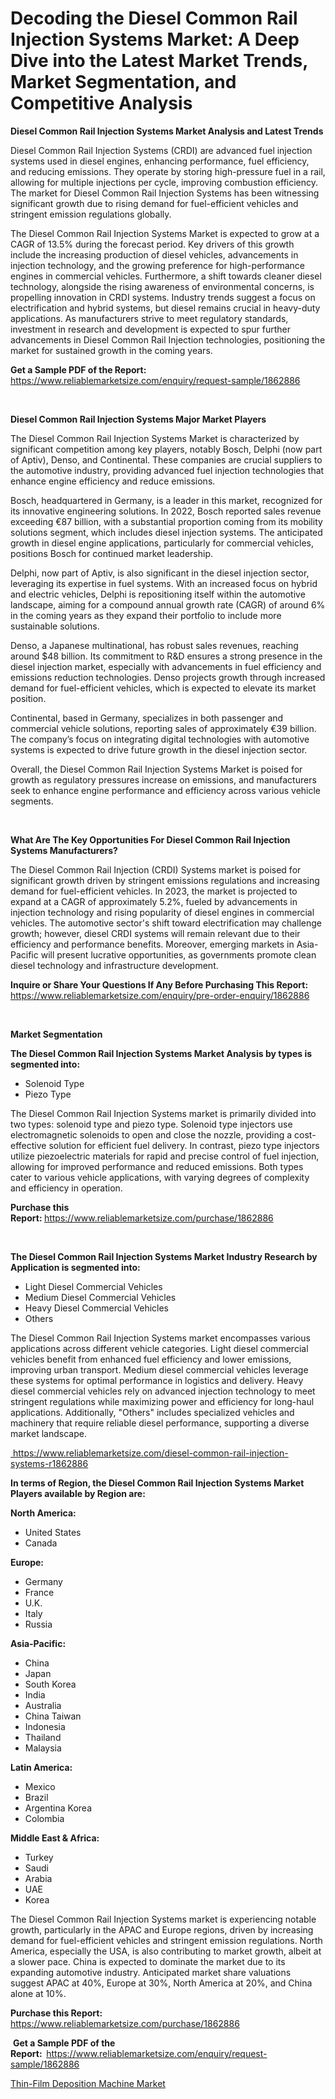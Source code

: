 <p><h1>Decoding the Diesel Common Rail Injection Systems Market: A Deep Dive into the Latest Market Trends, Market Segmentation, and Competitive Analysis</h1></p><p><strong>Diesel Common Rail Injection Systems Market Analysis and Latest Trends</strong></p>
<p><p>Diesel Common Rail Injection Systems (CRDI) are advanced fuel injection systems used in diesel engines, enhancing performance, fuel efficiency, and reducing emissions. They operate by storing high-pressure fuel in a rail, allowing for multiple injections per cycle, improving combustion efficiency. The market for Diesel Common Rail Injection Systems has been witnessing significant growth due to rising demand for fuel-efficient vehicles and stringent emission regulations globally.</p><p>The Diesel Common Rail Injection Systems Market is expected to grow at a CAGR of 13.5% during the forecast period. Key drivers of this growth include the increasing production of diesel vehicles, advancements in injection technology, and the growing preference for high-performance engines in commercial vehicles. Furthermore, a shift towards cleaner diesel technology, alongside the rising awareness of environmental concerns, is propelling innovation in CRDI systems. Industry trends suggest a focus on electrification and hybrid systems, but diesel remains crucial in heavy-duty applications. As manufacturers strive to meet regulatory standards, investment in research and development is expected to spur further advancements in Diesel Common Rail Injection technologies, positioning the market for sustained growth in the coming years.</p></p>
<p><strong>Get a Sample PDF of the Report:&nbsp;</strong> <a href="https://www.reliablemarketsize.com/enquiry/request-sample/1862886?utm_campaign=2628&utm_medium=2&utm_source=Github&utm_content=ia&utm_term=12042025&utm_id=diesel-common-rail-injection-systems">https://www.reliablemarketsize.com/enquiry/request-sample/1862886</a></p>
<p>&nbsp;</p>
<p><strong>Diesel Common Rail Injection Systems Major Market Players</strong></p>
<p><p>The Diesel Common Rail Injection Systems Market is characterized by significant competition among key players, notably Bosch, Delphi (now part of Aptiv), Denso, and Continental. These companies are crucial suppliers to the automotive industry, providing advanced fuel injection technologies that enhance engine efficiency and reduce emissions.</p><p>Bosch, headquartered in Germany, is a leader in this market, recognized for its innovative engineering solutions. In 2022, Bosch reported sales revenue exceeding €87 billion, with a substantial proportion coming from its mobility solutions segment, which includes diesel injection systems. The anticipated growth in diesel engine applications, particularly for commercial vehicles, positions Bosch for continued market leadership.</p><p>Delphi, now part of Aptiv, is also significant in the diesel injection sector, leveraging its expertise in fuel systems. With an increased focus on hybrid and electric vehicles, Delphi is repositioning itself within the automotive landscape, aiming for a compound annual growth rate (CAGR) of around 6% in the coming years as they expand their portfolio to include more sustainable solutions.</p><p>Denso, a Japanese multinational, has robust sales revenues, reaching around $48 billion. Its commitment to R&D ensures a strong presence in the diesel injection market, especially with advancements in fuel efficiency and emissions reduction technologies. Denso projects growth through increased demand for fuel-efficient vehicles, which is expected to elevate its market position.</p><p>Continental, based in Germany, specializes in both passenger and commercial vehicle solutions, reporting sales of approximately €39 billion. The company’s focus on integrating digital technologies with automotive systems is expected to drive future growth in the diesel injection sector.</p><p>Overall, the Diesel Common Rail Injection Systems Market is poised for growth as regulatory pressures increase on emissions, and manufacturers seek to enhance engine performance and efficiency across various vehicle segments.</p></p>
<p>&nbsp;</p>
<p><strong>What Are The Key Opportunities For Diesel Common Rail Injection Systems Manufacturers?</strong></p>
<p><p>The Diesel Common Rail Injection (CRDI) Systems market is poised for significant growth driven by stringent emissions regulations and increasing demand for fuel-efficient vehicles. In 2023, the market is projected to expand at a CAGR of approximately 5.2%, fueled by advancements in injection technology and rising popularity of diesel engines in commercial vehicles. The automotive sector's shift toward electrification may challenge growth; however, diesel CRDI systems will remain relevant due to their efficiency and performance benefits. Moreover, emerging markets in Asia-Pacific will present lucrative opportunities, as governments promote clean diesel technology and infrastructure development.</p></p>
<p><strong>Inquire or Share Your Questions If Any Before Purchasing This Report:</strong> <a href="https://www.reliablemarketsize.com/enquiry/pre-order-enquiry/1862886?utm_campaign=2628&utm_medium=2&utm_source=Github&utm_content=ia&utm_term=12042025&utm_id=diesel-common-rail-injection-systems">https://www.reliablemarketsize.com/enquiry/pre-order-enquiry/1862886</a></p>
<p>&nbsp;</p>
<p><strong>Market Segmentation</strong></p>
<p><strong>The Diesel Common Rail Injection Systems Market Analysis by types is segmented into:</strong></p>
<p><ul><li>Solenoid Type</li><li>Piezo Type</li></ul></p>
<p><p>The Diesel Common Rail Injection Systems market is primarily divided into two types: solenoid type and piezo type. Solenoid type injectors use electromagnetic solenoids to open and close the nozzle, providing a cost-effective solution for efficient fuel delivery. In contrast, piezo type injectors utilize piezoelectric materials for rapid and precise control of fuel injection, allowing for improved performance and reduced emissions. Both types cater to various vehicle applications, with varying degrees of complexity and efficiency in operation.</p></p>
<p><strong>Purchase this Report:&nbsp;</strong><a href="https://www.reliablemarketsize.com/purchase/1862886?utm_campaign=2628&utm_medium=2&utm_source=Github&utm_content=ia&utm_term=12042025&utm_id=diesel-common-rail-injection-systems">https://www.reliablemarketsize.com/purchase/1862886</a></p>
<p>&nbsp;</p>
<p><strong>The Diesel Common Rail Injection Systems Market Industry Research by Application is segmented into:</strong></p>
<p><ul><li>Light Diesel Commercial Vehicles</li><li>Medium Diesel Commercial Vehicles</li><li>Heavy Diesel Commercial Vehicles</li><li>Others</li></ul></p>
<p><p>The Diesel Common Rail Injection Systems market encompasses various applications across different vehicle categories. Light diesel commercial vehicles benefit from enhanced fuel efficiency and lower emissions, improving urban transport. Medium diesel commercial vehicles leverage these systems for optimal performance in logistics and delivery. Heavy diesel commercial vehicles rely on advanced injection technology to meet stringent regulations while maximizing power and efficiency for long-haul applications. Additionally, "Others" includes specialized vehicles and machinery that require reliable diesel performance, supporting a diverse market landscape.</p></p>
<p><a href="https://www.reliablemarketsize.com/diesel-common-rail-injection-systems-r1862886?utm_campaign=2628&utm_medium=2&utm_source=Github&utm_content=ia&utm_term=12042025&utm_id=diesel-common-rail-injection-systems">&nbsp;https://www.reliablemarketsize.com/diesel-common-rail-injection-systems-r1862886</a></p>
<p><strong>In terms of Region, the Diesel Common Rail Injection Systems Market Players available by Region are:</strong></p>
<p>
    <p> <strong> North America: </strong>
        <ul>
            <li>United States</li>
            <li>Canada</li>
        </ul>
        </p> 
    <p> <strong> Europe: </strong>
        <ul>
            <li>Germany</li>
            <li>France</li>
            <li>U.K.</li>
            <li>Italy</li>
            <li>Russia</li>
        </ul>
        </p> 
    <p> <strong> Asia-Pacific: </strong>
        <ul>
            <li>China</li>
            <li>Japan</li>
            <li>South Korea</li>
            <li>India</li>
            <li>Australia</li>
            <li>China Taiwan</li>
            <li>Indonesia</li>
            <li>Thailand</li>
            <li>Malaysia</li>
        </ul>
        </p> 
    <p> <strong> Latin America: </strong>
        <ul>
            <li>Mexico</li>
            <li>Brazil</li>
            <li>Argentina Korea</li>
            <li>Colombia</li>
        </ul>
        </p> 
    <p> <strong> Middle East & Africa: </strong>
        <ul>
            <li>Turkey</li>
            <li>Saudi</li>
            <li>Arabia</li>
            <li>UAE</li>
            <li>Korea</li>
        </ul>
    </p>
    </p>
<p><p>The Diesel Common Rail Injection Systems market is experiencing notable growth, particularly in the APAC and Europe regions, driven by increasing demand for fuel-efficient vehicles and stringent emission regulations. North America, especially the USA, is also contributing to market growth, albeit at a slower pace. China is expected to dominate the market due to its expanding automotive industry. Anticipated market share valuations suggest APAC at 40%, Europe at 30%, North America at 20%, and China alone at 10%.</p></p>
<p><strong>Purchase this Report: </strong><a href="https://www.reliablemarketsize.com/purchase/1862886?utm_campaign=2628&utm_medium=2&utm_source=Github&utm_content=ia&utm_term=12042025&utm_id=diesel-common-rail-injection-systems">https://www.reliablemarketsize.com/purchase/1862886</a></p>
<p>&nbsp;<strong>Get a Sample PDF of the Report:&nbsp;&nbsp;</strong><a href="https://www.reliablemarketsize.com/enquiry/request-sample/1862886?utm_campaign=2628&utm_medium=2&utm_source=Github&utm_content=ia&utm_term=12042025&utm_id=diesel-common-rail-injection-systems">https://www.reliablemarketsize.com/enquiry/request-sample/1862886</a></p>
<p><strong></strong></p>
<p><p><a href="https://github.com/comasnickie/Market-Research-Report-List-1/blob/main/thin-film-deposition-machine-market.md?utm_campaign=2628&utm_medium=2&utm_source=Github&utm_content=ia&utm_term=12042025&utm_id=diesel-common-rail-injection-systems">Thin-Film Deposition Machine Market</a></p></p>